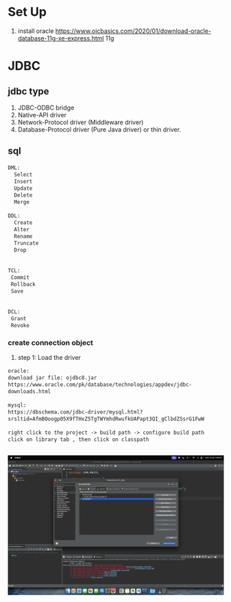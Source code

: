 # Set Up
1. install oracle 
https://www.oicbasics.com/2020/01/download-oracle-database-11g-xe-express.html 11g

# JDBC
## jdbc type
1. JDBC-ODBC bridge
2. Native-API driver
3. Network-Protocol driver (Middleware driver)
4. Database-Protocol driver (Pure Java driver) or thin driver.

## sql 
```
DML:
  Select
  Insert
  Update
  Delete
  Merge

DDL:
  Create
  Alter
  Rename
  Truncate
  Drop


TCL:
 Commit
 Rollback
 Save
  

DCL:
 Grant
 Revoke

```

### create connection object
1. step 1: Load the driver
```
oracle:
download jar file: ojdbc8.jar
https://www.oracle.com/pk/database/technologies/appdev/jdbc-downloads.html

mysql:
https://dbschema.com/jdbc-driver/mysql.html?srsltid=AfmBOoogp05X9fTHxZ5TgTWYmhdRwufkUAPapt3QI_gClbdZSsrG1FwW

right click to the project -> build path -> configure build path
click on library tab , then click on classpath


```

![build path](image.png)

